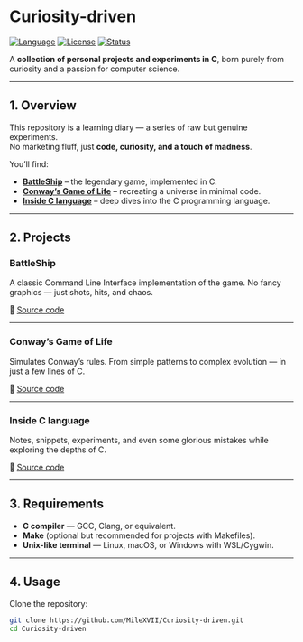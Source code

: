 # Curiosity-driven

[![Language](https://img.shields.io/badge/language-C-blue.svg)](#)
[![License](https://img.shields.io/badge/license-Open--Source-green.svg)](#)
[![Status](https://img.shields.io/badge/status-Active-brightgreen.svg)](#)

A **collection of personal projects and experiments in C**, born purely from curiosity and a passion for computer science.

---

## 1. Overview

This repository is a learning diary — a series of raw but genuine experiments.  
No marketing fluff, just **code, curiosity, and a touch of madness**.

You’ll find:
- **[BattleShip](#battleship)** – the legendary game, implemented in C.
- **[Conway’s Game of Life](#conways-game-of-life)** – recreating a universe in minimal code.
- **[Inside C language](#inside-c-language)** – deep dives into the C programming language.

---

## 2. Projects

### BattleShip
A classic Command Line Interface implementation of the game. No fancy graphics — just shots, hits, and chaos.

📂 [Source code](./BattleShip)

---

### Conway’s Game of Life
Simulates Conway’s rules. From simple patterns to complex evolution — in just a few lines of C.

📂 [Source code](./Conway\’s\Game\Of\Life)

---

### Inside C language
Notes, snippets, experiments, and even some glorious mistakes while exploring the depths of C.

📂 [Source code](./InsideC)

---

## 3. Requirements

- **C compiler** — GCC, Clang, or equivalent.
- **Make** (optional but recommended for projects with Makefiles).
- **Unix-like terminal** — Linux, macOS, or Windows with WSL/Cygwin.

---

## 4. Usage

Clone the repository:
```bash
git clone https://github.com/MileXVII/Curiosity-driven.git
cd Curiosity-driven
